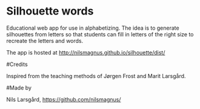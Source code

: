 Silhouette words
===============

Educational web app for use in alphabetizing. The idea is to generate silhouettes from letters so that students can fill in letters of the right size to recreate the letters and words.

The app is hosted at http://nilsmagnus.github.io/silhouette/dist/

#Credits

Inspired from the teaching methods of Jørgen Frost and Marit Larsgård.

#Made by

Nils Larsgård, https://github.com/nilsmagnus/
